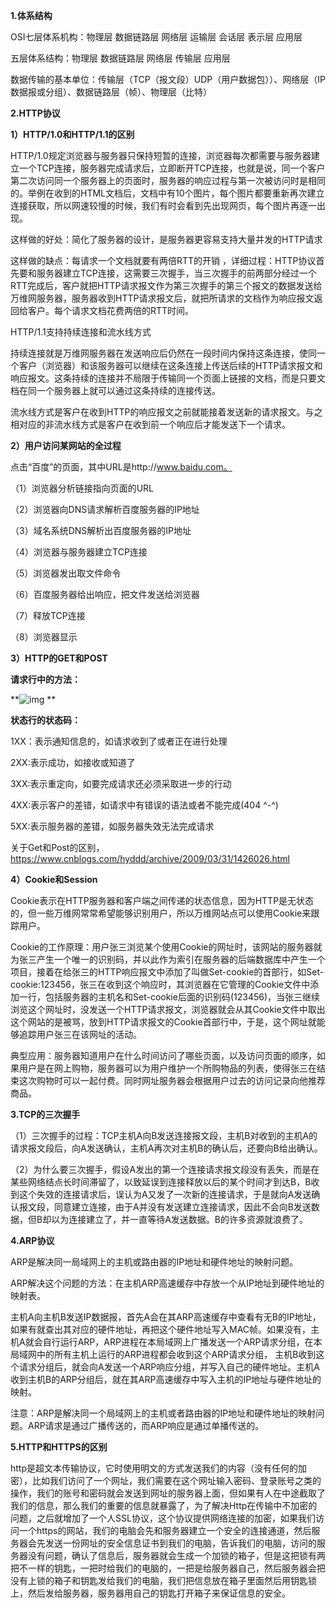 **1.体系结构**

OSI七层体系机构：物理层 数据链路层 网络层 运输层 会话层 表示层 应用层

五层体系结构：物理层 数据链路层 网络层 传输层 应用层

数据传输的基本单位：传输层（TCP（报文段）UDP（用户数据包））、网络层（IP数据报或分组）、数据链路层（帧）、物理层（比特）

**2.HTTP协议**

**1）HTTP/1.0和HTTP/1.1的区别**

  HTTP/1.0规定浏览器与服务器只保持短暂的连接，浏览器每次都需要与服务器建立一个TCP连接，服务器完成请求后，立即断开TCP连接，也就是说，同一个客户第二次访问同一个服务器上的页面时，服务器的响应过程与第一次被访问时是相同的。举例在收到的HTML文档后，文档中有10个图片，每个图片都要重新再次建立连接获取，所以网速较慢的时候，我们有时会看到先出现网页，每个图片再逐一出现。

  这样做的好处：简化了服务器的设计，是服务器更容易支持大量并发的HTTP请求

  这样做的缺点：每请求一个文档就要有两倍RTT的开销 ，详细过程：HTTP协议首先要和服务器建立TCP连接，这需要三次握手，当三次握手的前两部分经过一个RTT完成后，客户就把HTTP请求报文作为第三次握手的第三个报文的数据发送给万维网服务器，服务器收到HTTP请求报文后，就把所请求的文档作为响应报文返回给客户。每个请求文档花费两倍的RTT时间。

HTTP/1.1支持持续连接和流水线方式

​    持续连接就是万维网服务器在发送响应后仍然在一段时间内保持这条连接，使同一个客户（浏览器）和该服务器可以继续在这条连接上传送后续的HTTP请求报文和响应报文。这条持续的连接并不局限于传输同一个页面上链接的文档，而是只要文档在同一个服务器上就可以通过这条持续的连接传送。

​    流水线方式是客户在收到HTTP的响应报文之前就能接着发送新的请求报文。与之相对应的非流水线方式是客户在收到前一个响应后才能发送下一个请求。

**2）用户访问某网站的全过程**

  点击“百度”的页面，其中URL是http://www.baidu.com。

  （1）浏览器分析链接指向页面的URL

  （2）浏览器向DNS请求解析百度服务器的IP地址

  （3）域名系统DNS解析出百度服务器的IP地址 

  （4）浏览器与服务器建立TCP连接

  （5）浏览器发出取文件命令

  （6）百度服务器给出响应，把文件发送给浏览器

  （7）释放TCP连接

  （8）浏览器显示

**3）HTTP的GET和POST**

**请求行中的方法：**

**![img](https://img-blog.csdn.net/20180331200632768)
**

**状态行的状态码：**

1XX：表示通知信息的，如请求收到了或者正在进行处理

2XX:表示成功，如接收或知道了

3XX:表示重定向，如要完成请求还必须采取进一步的行动

4XX:表示客户的差错，如请求中有错误的语法或者不能完成(404 ^-^)

5XX:表示服务器的差错，如服务器失效无法完成请求

关于Get和Post的区别，https://www.cnblogs.com/hyddd/archive/2009/03/31/1426026.html

**4）Cookie和Session**

Cookie表示在HTTP服务器和客户端之间传递的状态信息，因为HTTP是无状态的，但一些万维网常常希望能够识别用户，所以万维网站点可以使用Cookie来跟踪用户。

Cookie的工作原理：用户张三浏览某个使用Cookie的网址时，该网站的服务器就为张三产生一个唯一的识别码，并以此作为索引在服务器的后端数据库中产生一个项目，接着在给张三的HTTP响应报文中添加了叫做Set-cookie的首部行，如Set-cookie:123456，张三在收到这个响应时，其浏览器在它管理的Cookie文件中添加一行，包括服务器的主机名和Set-cookie后面的识别码(123456)，当张三继续浏览这个网址时，没发送一个HTTP请求报文，浏览器就会从其Cookie文件中取出这个网站的是被骂，放到HTTP请求报文的Cookie首部行中，于是，这个网址就能够追踪用户张三在该网址的活动。

典型应用：服务器知道用户在什么时间访问了哪些页面，以及访问页面的顺序，如果用户是在网上购物，服务器可以为用户维护一个所购物品的列表，使得张三在结束这次购物时可以一起付费。同时网址服务器会根据用户过去的访问记录向他推荐商品。

**3.TCP的三次握手**

（1）三次握手的过程：TCP主机A向B发送连接报文段，主机B对收到的主机A的请求报文段后，向A发送确认，主机A再次对主机B的确认后，还要向B给出确认。

（2）为什么要三次握手，假设A发出的第一个连接请求报文段没有丢失，而是在某些网络结点长时间滞留了，以致延误到连接释放以后的某个时间才到达B，B收到这个失效的连接请求后，误认为A又发了一次新的连接请求，于是就向A发送确认报文段，同意建立连接，由于A并没有发送建立连接请求，因此不会向B发送数据，但B却以为连接建立了，并一直等待A发送数据。B的许多资源就浪费了。

**4.ARP协议**

ARP是解决同一局域网上的主机或路由器的IP地址和硬件地址的映射问题。

ARP解决这个问题的方法：在主机ARP高速缓存中存放一个从IP地址到硬件地址的映射表。

主机A向主机B发送IP数据报，首先A会在其ARP高速缓存中查看有无B的IP地址，如果有就查出其对应的硬件地址，再把这个硬件地址写入MAC帧。如果没有，主机A就会自行运行ARP，ARP进程在本局域网上广播发送一个ARP请求分组，在本局域网中的所有主机上运行的ARP进程都会收到这个ARP请求分组， 主机B收到这个请求分组后，就会向A发送一个ARP响应分组，并写入自己的硬件地址。主机A收到主机B的ARP分组后，就在其ARP高速缓存中写入主机的IP地址与硬件地址的映射。

注意：ARP是解决同一个局域网上的主机或者路由器的IP地址和硬件地址的映射问题。ARP请求是通过广播传送的，而ARP响应是通过单播传送的。

**5.HTTP和HTTPS的区别**

http是超文本传输协议，它时使用明文的方式发送我们的内容（没有任何的加密），比如我们访问了一个网址，我们需要在这个网址输入密码、登录账号之类的操作，我们的账号和密码就会发送到网址的服务器上面，但如果有人在中途截取了我们的信息，那么我们的重要的信息就暴露了，为了解决Http在传输中不加密的问题，之后就增加了一个人SSL协议，这个协议提供网络连接的加密，如果我们访问一个https的网站，我们的电脑会先和服务器建立一个安全的连接通道，然后服务器会先发送一份网址的安全信息证书到我们的电脑，告诉我们的电脑，访问的服务器没有问题，确认了信息后，服务器就会生成一个加锁的箱子，但是这把锁有两把不一样的钥匙，一把时给我们的电脑的，一把是给服务器自己，然后服务器会把没有上锁的箱子和钥匙发给我们的电脑，我们把信息放在箱子里面然后用钥匙锁上，然后发给服务器，服务器用自己的钥匙打开箱子来保证信息的安全。